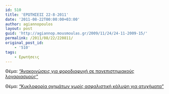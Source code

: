 ```yaml
---
id: 510
title: 'ΕΡΩΤΗΣΕΙΣ 22-8-2011'
date: '2011-08-22T00:00:00+03:00'
author: agiannopoulos
layout: post
guid: 'http://agiannop.mousmoulas.gr/2009/11/24/24-11-2009-15/'
permalink: /2011/08/22/220811/
original_post_id:
    - '510'
tags:
    - Ερωτήσεις
---
```


Θέμα: [“Ανακοινώσεις για φοροδιαφυγή σε πανεπιστημιακούς λογαριασμούς”](/wp-content/uploads/2009/11/22082011_forodiafigi_panepistimiakon.pdf)

Θέμα: [“Κυκλοφορία οχημάτων χωρίς ασφαλιστική κάλυψη για ατυχήματα”](/wp-content/uploads/2009/11/22082011_oximata_xoris_asfaleia.pdf)